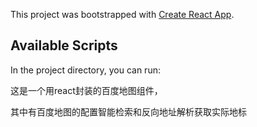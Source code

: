 This project was bootstrapped with [Create React App](https://github.com/facebook/create-react-app).

## Available Scripts

In the project directory, you can run:

这是一个用react封装的百度地图组件，

其中有百度地图的配置智能检索和反向地址解析获取实际地标


